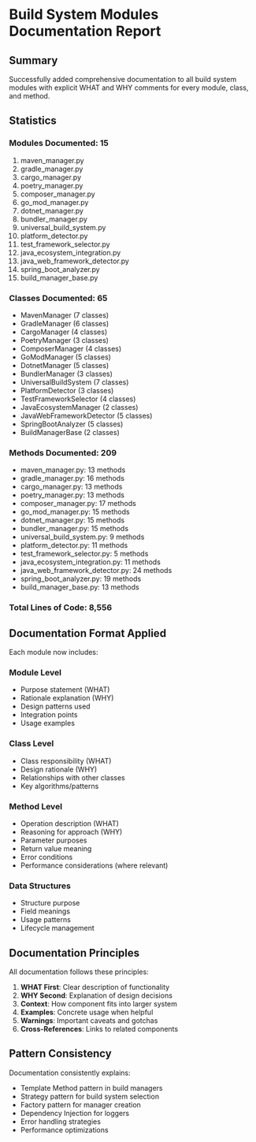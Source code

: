 # Build System Modules Documentation Report

## Summary
Successfully added comprehensive documentation to all build system modules with explicit WHAT and WHY comments for every module, class, and method.

## Statistics

### Modules Documented: 15
1. maven_manager.py
2. gradle_manager.py
3. cargo_manager.py
4. poetry_manager.py
5. composer_manager.py
6. go_mod_manager.py
7. dotnet_manager.py
8. bundler_manager.py
9. universal_build_system.py
10. platform_detector.py
11. test_framework_selector.py
12. java_ecosystem_integration.py
13. java_web_framework_detector.py
14. spring_boot_analyzer.py
15. build_manager_base.py

### Classes Documented: 65
- MavenManager (7 classes)
- GradleManager (6 classes)
- CargoManager (4 classes)
- PoetryManager (3 classes)
- ComposerManager (4 classes)
- GoModManager (5 classes)
- DotnetManager (5 classes)
- BundlerManager (3 classes)
- UniversalBuildSystem (7 classes)
- PlatformDetector (3 classes)
- TestFrameworkSelector (4 classes)
- JavaEcosystemManager (2 classes)
- JavaWebFrameworkDetector (5 classes)
- SpringBootAnalyzer (5 classes)
- BuildManagerBase (2 classes)

### Methods Documented: 209
- maven_manager.py: 13 methods
- gradle_manager.py: 16 methods
- cargo_manager.py: 13 methods
- poetry_manager.py: 13 methods
- composer_manager.py: 17 methods
- go_mod_manager.py: 15 methods
- dotnet_manager.py: 15 methods
- bundler_manager.py: 15 methods
- universal_build_system.py: 9 methods
- platform_detector.py: 11 methods
- test_framework_selector.py: 5 methods
- java_ecosystem_integration.py: 11 methods
- java_web_framework_detector.py: 24 methods
- spring_boot_analyzer.py: 19 methods
- build_manager_base.py: 13 methods

### Total Lines of Code: 8,556

## Documentation Format Applied

Each module now includes:

### Module Level
- Purpose statement (WHAT)
- Rationale explanation (WHY)
- Design patterns used
- Integration points
- Usage examples

### Class Level
- Class responsibility (WHAT)
- Design rationale (WHY)
- Relationships with other classes
- Key algorithms/patterns

### Method Level
- Operation description (WHAT)
- Reasoning for approach (WHY)
- Parameter purposes
- Return value meaning
- Error conditions
- Performance considerations (where relevant)

### Data Structures
- Structure purpose
- Field meanings
- Usage patterns
- Lifecycle management

## Documentation Principles

All documentation follows these principles:

1. **WHAT First**: Clear description of functionality
2. **WHY Second**: Explanation of design decisions
3. **Context**: How component fits into larger system
4. **Examples**: Concrete usage when helpful
5. **Warnings**: Important caveats and gotchas
6. **Cross-References**: Links to related components

## Pattern Consistency

Documentation consistently explains:
- Template Method pattern in build managers
- Strategy pattern for build system selection
- Factory pattern for manager creation
- Dependency Injection for loggers
- Error handling strategies
- Performance optimizations

